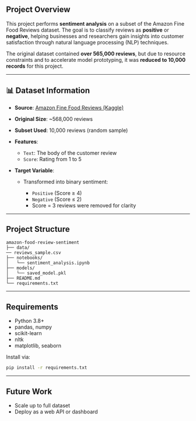 ## Project Overview

This project performs **sentiment analysis** on a subset of the Amazon Fine Food Reviews dataset. The goal is to classify reviews as **positive** or **negative**, helping businesses and researchers gain insights into customer satisfaction through natural language processing (NLP) techniques.

The original dataset contained **over 565,000 reviews**, but due to resource constraints and to accelerate model prototyping, it was **reduced to 10,000 records** for this project.

---

## 📊 Dataset Information

* **Source**: [Amazon Fine Food Reviews (Kaggle)](https://www.kaggle.com/datasets/snap/amazon-fine-food-reviews)
* **Original Size**: \~568,000 reviews
* **Subset Used**: 10,000 reviews (random sample)
* **Features**:

  * `Text`: The body of the customer review
  * `Score`: Rating from 1 to 5
* **Target Variable**:

  * Transformed into binary sentiment:

    * `Positive` (Score ≥ 4)
    * `Negative` (Score ≤ 2)
    * Score = 3 reviews were removed for clarity

---

## Project Structure

```
amazon-food-review-sentiment
├── data/
── reviews_sample.csv
├── notebooks/
│   └── sentiment_analysis.ipynb
├── models/
│   └── saved_model.pkl
├── README.md
└── requirements.txt
```

---

## Requirements

* Python 3.8+
* pandas, numpy
* scikit-learn
* nltk
* matplotlib, seaborn

Install via:

```bash
pip install -r requirements.txt
```

---

## Future Work

* Scale up to full dataset
* Deploy as a web API or dashboard
